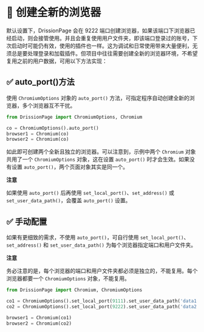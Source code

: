 # 🥦 创建全新的浏览器

默认设置下，DrissionPage 会在 9222 端口创建浏览器，如果该端口下浏览器已经启动，则会接管使用。并且会重复使用用户文件夹，即该端口登录过的账号，下次启动时可能仍有效，使用的插件也一样。这为调试和日常使用带来大量便利，无须总是要处理登录和加载插件。但项目中往往需要创建全新的浏览器环境，不希望复用之前的用户数据，可用以下方法实现：

## ✅️ auto_port()方法

使用 `ChromiumOptions` 对象的 `auto_port()` 方法，可指定程序自动创建全新的浏览器，多个浏览器互不干扰。

```python
from DrissionPage import ChromiumOptions, Chromium

co = ChromiumOptions().auto_port()
browser1 = Chromium(co)
browser2 = Chromium(co)
```

如此即可创建两个全新且独立的浏览器。可以注意到，示例中两个 `Chromium` 对象共用了一个 `ChromiumOptions` 对象，这在设置 `auto_port()` 时才会生效。如果没有设置 `auto_port()`，两个页面对象其实是同一个。

**注意**

如果使用 `auto_port()` 后再使用 `set_local_port()`、`set_address()` 或 `set_user_data_path()`，会覆盖 `auto_port()` 设置。

## ✅️ 手动配置

如果有更细致的需求，不使用 `auto_port()`，可自行使用 `set_local_port()`、`set_address()` 和 `set_user_data_path()` 为每个浏览器指定端口和用户文件夹。

**注意**

务必注意的是，每个浏览器的端口和用户文件夹都必须是独立的，不能复用。每个浏览器都要一个 `ChromiumOptions` 对象，不能复用。

```python
from DrissionPage import Chromium, ChromiumOptions

co1 = ChromiumOptions().set_local_port(9111).set_user_data_path('data1')
co2 = ChromiumOptions().set_local_port(9222).set_user_data_path('data2')

browser1 = Chromium(co1)
browser2 = Chromium(co2)
```